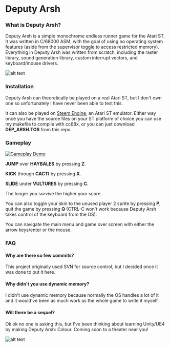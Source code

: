 # Deputy Arsh

### What is Deputy Arsh?

Deputy Arsh is a simple monochrome endless runner game for the Atari ST. It was written in C/68000 ASM, with the goal of using no operating system features (aside from the supervisor toggle to access restricted memory).
Everything in Deputy Arsh was written from scratch, including the raster library, sound generation library, custom interrupt vectors, and keyboard/mouse drivers.

![alt text](http://i.imgur.com/lMdaoeY.png "Main Menu")


### Installation

Deputy Arsh can theoretically be played on a real Atari ST, but I don't own one so unfortunately I have never been able to test this.

It can also be played on [Steem Engine](http://steem.atari.st/index.htm), an Atari ST emulator.
Either way once you have the source files on your ST platform of choice you can use my makefile to compile with cc68x, or you can just download **DEP_ARSH.TOS** from this repo.

### Gameplay

[![Gameplay Demo](http://i.imgur.com/52klID4.png)](https://youtu.be/lHjaTq1UsAY)

**JUMP** over **HAYBALES** by pressing **Z**.

**KICK** through **CACTI** by pressing **X**.

**SLIDE** under **VULTURES** by pressing **C**.

The longer you survive the higher your score.

You can also toggle your skin to the unused player 2 sprite by pressing **P**, quit the game by pressing **Q** (CTRL-C won't work because Deputy Arsh takes control of the keyboard from the OS).

You can navigate the main menu and game over screen with either the arrow keys/enter or the mouse.

### FAQ

#### Why are there so few commits?
This project originally used SVN for source control, but I decided once it was done to put it here.

#### Why didn't you use dynamic memory?
I didn't use dynamic memory because normally the OS handles a lot of it and it would've been as much work as the whole game to write it myself.

#### Will there be a sequel?
Ok ok no one is asking this, but I've been thinking about learning Unity/UE4 by making Deputy Arsh: Colour. Coming soon to a theater near you!

![alt text](http://i.imgur.com/zmQPKEH.png "End Screen")

